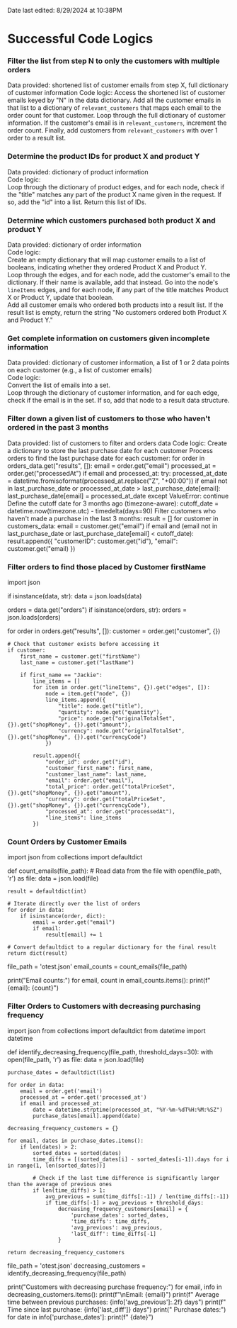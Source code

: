 Date last edited: 8/29/2024 at 10:38PM

# Successful Code Logics

### Filter the list from step N to only the customers with multiple orders
Data provided: shortened list of customer emails from step X, full dictionary of customer information
Code logic: 
Access the shortened list of customer emails keyed by "N" in the data dictionary. Add all the customer emails in that list to a dictionary of `relevant_customers` that maps each email to the order count for that customer. Loop through the full dictionary of customer information. If the customer's email is in `relevant_customers`, increment the order count. Finally, add customers from `relevant_customers` with over 1 order to a result list.

### Determine the product IDs for product X and product Y  
Data provided: dictionary of product information  
Code logic:  
Loop through the dictionary of product edges, and for each node, check if the "title" matches any part of the product X name given in the request. If so, add the "id" into a list. Return this list of IDs.

### Determine which customers purchased both product X and product Y  
Data provided: dictionary of order information  
Code logic:  
Create an empty dictionary that will map customer emails to a list of booleans, indicating whether they ordered Product X and Product Y.  
Loop through the edges, and for each node, add the customer's email to the dictionary. If their name is available, add that instead. Go into the node's `lineItems` edges, and for each node, if any part of the title matches Product X or Product Y, update that boolean.  
Add all customer emails who ordered both products into a result list. If the result list is empty, return the string "No customers ordered both Product X and Product Y."

### Get complete information on customers given incomplete information  
Data provided: dictionary of customer information, a list of 1 or 2 data points on each customer (e.g., a list of customer emails)  
Code logic:  
Convert the list of emails into a set.  
Loop through the dictionary of customer information, and for each edge, check if the email is in the set. If so, add that node to a result data structure.

### Filter down a given list of customers to those who haven't ordered in the past 3 months
Data provided: list of customers to filter and orders data
Code logic:
Create a dictionary to store the last purchase date for each customer
Process orders to find the last purchase date for each customer: 
for order in orders_data.get("results", []):
    email = order.get("email")
    processed_at = order.get("processedAt")
    if email and processed_at:
        try:
            processed_at_date = datetime.fromisoformat(processed_at.replace("Z", "+00:00"))
            if email not in last_purchase_date or processed_at_date > last_purchase_date[email]:
                last_purchase_date[email] = processed_at_date
        except ValueError:
            continue
Define the cutoff date for 3 months ago (timezone-aware): 
cutoff_date = datetime.now(timezone.utc) - timedelta(days=90)
Filter customers who haven't made a purchase in the last 3 months:
result = []
for customer in customers_data:
    email = customer.get("email")
    if email and (email not in last_purchase_date or last_purchase_date[email] < cutoff_date):
        result.append({
            "customerID": customer.get("id"),
            "email": customer.get("email)
        })

### Filter orders to find those placed by Customer firstName
import json

if isinstance(data, str):
    data = json.loads(data)

orders = data.get("orders")
if isinstance(orders, str):
    orders = json.loads(orders)

for order in orders.get("results", []):
    customer = order.get("customer", {})
    
    # Check that customer exists before accessing it
    if customer:
        first_name = customer.get("firstName")
        last_name = customer.get("lastName")
        
        if first_name == "Jackie":
            line_items = []
            for item in order.get("lineItems", {}).get("edges", []):
                node = item.get("node", {})
                line_items.append({
                    "title": node.get("title"),
                    "quantity": node.get("quantity"),
                    "price": node.get("originalTotalSet", {}).get("shopMoney", {}).get("amount"),
                    "currency": node.get("originalTotalSet", {}).get("shopMoney", {}).get("currencyCode")
                })
            
            result.append({
                "order_id": order.get("id"),
                "customer_first_name": first_name,
                "customer_last_name": last_name,
                "email": order.get("email"),
                "total_price": order.get("totalPriceSet", {}).get("shopMoney", {}).get("amount"),
                "currency": order.get("totalPriceSet", {}).get("shopMoney", {}).get("currencyCode"),
                "processed_at": order.get("processedAt"),
                "line_items": line_items
            })


### Count Orders by Customer Emails 
import json
from collections import defaultdict

def count_emails(file_path):
    # Read data from the file
    with open(file_path, 'r') as file:
        data = json.load(file)

    result = defaultdict(int)

    # Iterate directly over the list of orders
    for order in data:
        if isinstance(order, dict):
            email = order.get("email")
            if email:
                result[email] += 1

    # Convert defaultdict to a regular dictionary for the final result
    return dict(result)


file_path = 'otest.json'
email_counts = count_emails(file_path)

print("Email counts:")
for email, count in email_counts.items():
    print(f"{email}: {count}")


### Filter Orders to Customers with decreasing purchasing frequency
import json
from collections import defaultdict
from datetime import datetime

def identify_decreasing_frequency(file_path, threshold_days=30):
    with open(file_path, 'r') as file:
        data = json.load(file)

    purchase_dates = defaultdict(list)

    for order in data:
        email = order.get('email')
        processed_at = order.get('processed_at')
        if email and processed_at:
            date = datetime.strptime(processed_at, "%Y-%m-%dT%H:%M:%SZ")
            purchase_dates[email].append(date)

    decreasing_frequency_customers = {}

    for email, dates in purchase_dates.items():
        if len(dates) > 2:
            sorted_dates = sorted(dates)
            time_diffs = [(sorted_dates[i] - sorted_dates[i-1]).days for i in range(1, len(sorted_dates))]
            
            # Check if the last time difference is significantly larger than the average of previous ones
            if len(time_diffs) > 1:
                avg_previous = sum(time_diffs[:-1]) / len(time_diffs[:-1])
                if time_diffs[-1] > avg_previous + threshold_days:
                    decreasing_frequency_customers[email] = {
                        'purchase_dates': sorted_dates,
                        'time_diffs': time_diffs,
                        'avg_previous': avg_previous,
                        'last_diff': time_diffs[-1]
                    }

    return decreasing_frequency_customers

file_path = 'otest.json'
decreasing_customers = identify_decreasing_frequency(file_path)

print("Customers with decreasing purchase frequency:")
for email, info in decreasing_customers.items():
    print(f"\nEmail: {email}")
    print(f"  Average time between previous purchases: {info['avg_previous']:.2f} days")
    print(f"  Time since last purchase: {info['last_diff']} days")
    print("  Purchase dates:")
    for date in info['purchase_dates']:
        print(f"    {date}")
